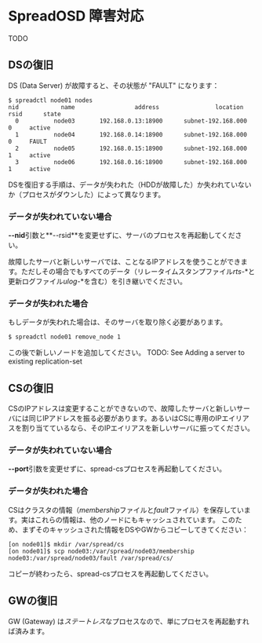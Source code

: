 SpreadOSD 障害対応
==================

TODO

## DSの復旧

DS (Data Server) が故障すると、その状態が "FAULT" になります：

    $ spreadctl node01 nodes
    nid            name                 address                location    rsid      state
      0          node03       192.168.0.13:18900      subnet-192.168.000       0     active
      1          node04       192.168.0.14:18900      subnet-192.168.000       0     FAULT
      2          node05       192.168.0.15:18900      subnet-192.168.000       1     active
      3          node06       192.168.0.16:18900      subnet-192.168.000       1     active

DSを復旧する手順は、データが失われた（HDDが故障した）か失われていないか（プロセスがダウンした）によって異なります。

### データが失われていない場合

**--nid**引数と**--rsid**を変更せずに、サーバのプロセスを再起動してください。

故障したサーバと新しいサーバでは、ことなるIPアドレスを使うことができます。ただしその場合でもすべてのデータ（リレータイムスタンプファイル*rts-*\*と更新ログファイル*ulog-*\*を含む）を引き継いでください。

### データが失われた場合

もしデータが失われた場合は、そのサーバを取り除く必要があります。

    $ spreadctl node01 remove_node 1

この後で新しいノードを追加してください。
TODO: See Adding a server to existing replication-set


## CSの復旧

CSのIPアドレスは変更することができないので、故障したサーバと新しいサーバには同じIPアドレスを振る必要があります。あるいはCSに専用のIPエイリアスを割り当てているなら、そのIPエイリアスを新しいサーバに振ってください。

### データが失われていない場合

**--port**引数を変更せずに、spread-csプロセスを再起動してください。

### データが失われた場合

CSはクラスタの情報（*membership*ファイルと*fault*ファイル）を保存しています。実はこれらの情報は、他のノードにもキャッシュされています。
このため、まずそのキャッシュされた情報をDSやGWからコピーしてきてください：

    [on node01]$ mkdir /var/spread/cs
    [on node01]$ scp node03:/var/spread/node03/membership node03:/var/spread/node03/fault /var/spread/cs/

コピーが終わったら、spread-csプロセスを再起動してください。


## GWの復旧

GW (Gateway) は*ステートレス*なプロセスなので、単にプロセスを再起動すれば済みます。


